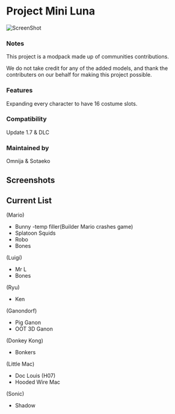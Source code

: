 # Project Mini Luna
![ScreenShot](https://i.imgur.com/dK5Jkp4.png)

### Notes
This project is a modpack made up of communities contributions.

We do not take credit for any of the added models, and thank the contributers on our behalf for making this project possible.

### Features
Expanding every character to have 16 costume slots.

### Compatibility
Update 1.7 & DLC

### Maintained by
Omnija & Sotaeko

## Screenshots

## Current List

(Mario)
* Bunny -temp filler(Builder Mario crashes game)
* Splatoon Squids
* Robo
* Bones

(Luigi)
* Mr L
* Bones

(Ryu)
* Ken

(Ganondorf)
* Pig Ganon
* OOT 3D Ganon

(Donkey Kong)
* Bonkers

(Little Mac)
* Doc Louis (H07)
* Hooded Wire Mac

(Sonic)
* Shadow
